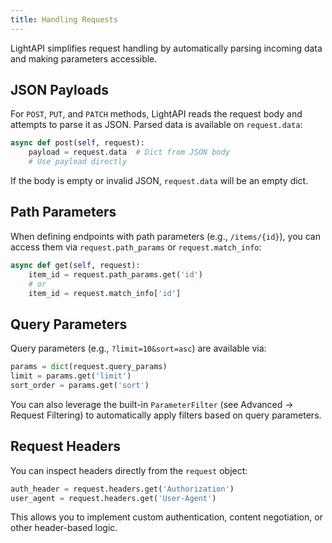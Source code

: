 ```yaml
---
title: Handling Requests
---
```


LightAPI simplifies request handling by automatically parsing incoming data and making parameters accessible.

## JSON Payloads

For `POST`, `PUT`, and `PATCH` methods, LightAPI reads the request body and attempts to parse it as JSON. Parsed data is available on `request.data`:

```python
async def post(self, request):
    payload = request.data  # Dict from JSON body
    # Use payload directly
```

If the body is empty or invalid JSON, `request.data` will be an empty dict.

## Path Parameters

When defining endpoints with path parameters (e.g., `/items/{id}`), you can access them via `request.path_params` or `request.match_info`:

```python
async def get(self, request):
    item_id = request.path_params.get('id')
    # or
    item_id = request.match_info['id']
```

## Query Parameters

Query parameters (e.g., `?limit=10&sort=asc`) are available via:

```python
params = dict(request.query_params)
limit = params.get('limit')
sort_order = params.get('sort')
```

You can also leverage the built-in `ParameterFilter` (see Advanced → Request Filtering) to automatically apply filters based on query parameters.

## Request Headers

You can inspect headers directly from the `request` object:

```python
auth_header = request.headers.get('Authorization')
user_agent = request.headers.get('User-Agent')
```

This allows you to implement custom authentication, content negotiation, or other header-based logic.
